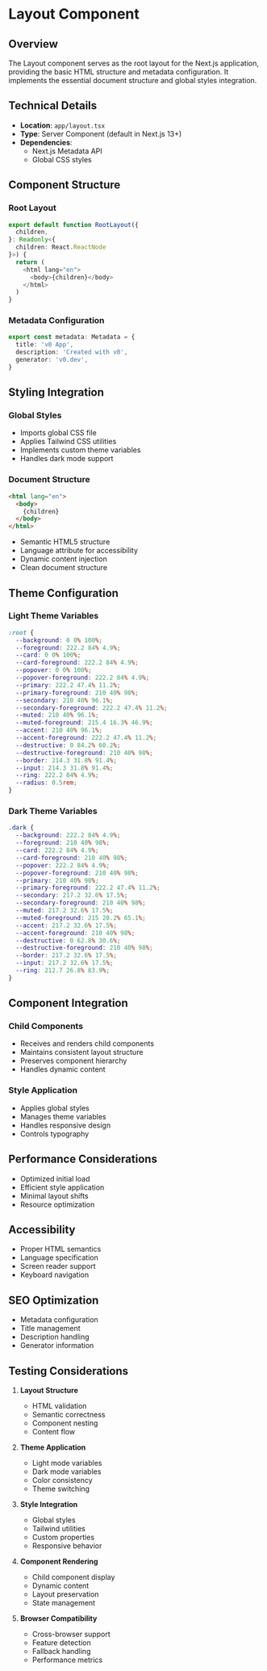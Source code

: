 # Layout Component

## Overview
The Layout component serves as the root layout for the Next.js application, providing the basic HTML structure and metadata configuration. It implements the essential document structure and global styles integration.

## Technical Details
- **Location**: `app/layout.tsx`
- **Type**: Server Component (default in Next.js 13+)
- **Dependencies**:
  - Next.js Metadata API
  - Global CSS styles

## Component Structure

### Root Layout
```typescript
export default function RootLayout({
  children,
}: Readonly<{
  children: React.ReactNode
}>) {
  return (
    <html lang="en">
      <body>{children}</body>
    </html>
  )
}
```

### Metadata Configuration
```typescript
export const metadata: Metadata = {
  title: 'v0 App',
  description: 'Created with v0',
  generator: 'v0.dev',
}
```

## Styling Integration

### Global Styles
- Imports global CSS file
- Applies Tailwind CSS utilities
- Implements custom theme variables
- Handles dark mode support

### Document Structure
```html
<html lang="en">
  <body>
    {children}
  </body>
</html>
```
- Semantic HTML5 structure
- Language attribute for accessibility
- Dynamic content injection
- Clean document structure

## Theme Configuration

### Light Theme Variables
```css
:root {
  --background: 0 0% 100%;
  --foreground: 222.2 84% 4.9%;
  --card: 0 0% 100%;
  --card-foreground: 222.2 84% 4.9%;
  --popover: 0 0% 100%;
  --popover-foreground: 222.2 84% 4.9%;
  --primary: 222.2 47.4% 11.2%;
  --primary-foreground: 210 40% 98%;
  --secondary: 210 40% 96.1%;
  --secondary-foreground: 222.2 47.4% 11.2%;
  --muted: 210 40% 96.1%;
  --muted-foreground: 215.4 16.3% 46.9%;
  --accent: 210 40% 96.1%;
  --accent-foreground: 222.2 47.4% 11.2%;
  --destructive: 0 84.2% 60.2%;
  --destructive-foreground: 210 40% 98%;
  --border: 214.3 31.8% 91.4%;
  --input: 214.3 31.8% 91.4%;
  --ring: 222.2 84% 4.9%;
  --radius: 0.5rem;
}
```

### Dark Theme Variables
```css
.dark {
  --background: 222.2 84% 4.9%;
  --foreground: 210 40% 98%;
  --card: 222.2 84% 4.9%;
  --card-foreground: 210 40% 98%;
  --popover: 222.2 84% 4.9%;
  --popover-foreground: 210 40% 98%;
  --primary: 210 40% 98%;
  --primary-foreground: 222.2 47.4% 11.2%;
  --secondary: 217.2 32.6% 17.5%;
  --secondary-foreground: 210 40% 98%;
  --muted: 217.2 32.6% 17.5%;
  --muted-foreground: 215 20.2% 65.1%;
  --accent: 217.2 32.6% 17.5%;
  --accent-foreground: 210 40% 98%;
  --destructive: 0 62.8% 30.6%;
  --destructive-foreground: 210 40% 98%;
  --border: 217.2 32.6% 17.5%;
  --input: 217.2 32.6% 17.5%;
  --ring: 212.7 26.8% 83.9%;
}
```

## Component Integration

### Child Components
- Receives and renders child components
- Maintains consistent layout structure
- Preserves component hierarchy
- Handles dynamic content

### Style Application
- Applies global styles
- Manages theme variables
- Handles responsive design
- Controls typography

## Performance Considerations
- Optimized initial load
- Efficient style application
- Minimal layout shifts
- Resource optimization

## Accessibility
- Proper HTML semantics
- Language specification
- Screen reader support
- Keyboard navigation

## SEO Optimization
- Metadata configuration
- Title management
- Description handling
- Generator information

## Testing Considerations
1. **Layout Structure**
   - HTML validation
   - Semantic correctness
   - Component nesting
   - Content flow

2. **Theme Application**
   - Light mode variables
   - Dark mode variables
   - Color consistency
   - Theme switching

3. **Style Integration**
   - Global styles
   - Tailwind utilities
   - Custom properties
   - Responsive behavior

4. **Component Rendering**
   - Child component display
   - Dynamic content
   - Layout preservation
   - State management

5. **Browser Compatibility**
   - Cross-browser support
   - Feature detection
   - Fallback handling
   - Performance metrics 